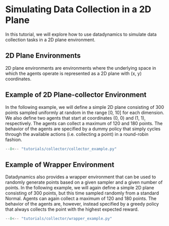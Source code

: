 # Simulating Data Collection in a 2D Plane

In this tutorial, we will explore how to use datadynamics to simulate data collection tasks in a 2D plane environment.

## 2D Plane Environments

2D plane environments are environments where the underlying space in which the agents operate is represented as a 2D plane with (x, y) coordinates.

## Example of 2D Plane-collector Environment
In the following example, we will define a simple 2D plane consisting of 300 points sampled uniformly at random in the range [0, 10] for each dimension.
We also define two agents that start at coordinates (0, 0) and (1, 1), respectively.
The agents can collect a maximum of 120 and 180 points.
The behavior of the agents are specified by a dummy policy that simply cycles through the available actions (i.e. collecting a point) in a round-robin fashion.

```python
--8<-- "tutorials/collector/collector_example.py"
```

## Example of Wrapper Environment

Datadynamics also provides a wrapper environment that can be used to randomly generate points based on a given sampler and a given number of points.
In the following example, we will again define a simple 2D plane consisting of 300 points, but this time sampled randomly from a standard Normal.
Agents can again collect a maximum of 120 and 180 points.
The behavior of the agents are, however, instead specified by a greedy policy that always collects the point with the highest expected reward.

```python
--8<-- "tutorials/collector/wrapper_example.py"
```
